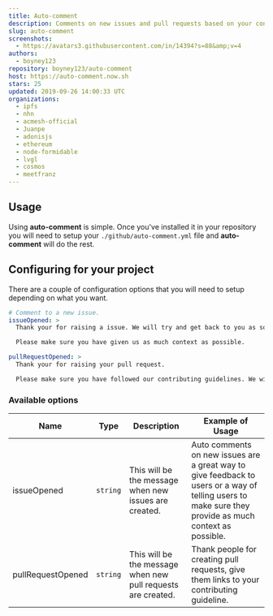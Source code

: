 ```yaml
---
title: Auto-comment
description: Comments on new issues and pull requests based on your configuration.
slug: auto-comment
screenshots:
  - https://avatars3.githubusercontent.com/in/14394?s=88&amp;v=4
authors:
  - boyney123
repository: boyney123/auto-comment
host: https://auto-comment.now.sh
stars: 25
updated: 2019-09-26 14:00:33 UTC
organizations:
  - ipfs
  - nhn
  - acmesh-official
  - Juanpe
  - adonisjs
  - ethereum
  - node-formidable
  - lvgl
  - cosmos
  - meetfranz
---
```



## Usage

Using **auto-comment** is simple. Once you've installed it in your repository you will need to setup your `./github/auto-comment.yml` file and **auto-comment** will do the rest.

## Configuring for your project

There are a couple of configuration options that you will need to setup depending on what you want.

```yml
# Comment to a new issue.
issueOpened: >
  Thank your for raising a issue. We will try and get back to you as soon as possible.

  Please make sure you have given us as much context as possible.

pullRequestOpened: >
  Thank your for raising your pull request.

  Please make sure you have followed our contributing guidelines. We will review it as soon as possible
```

### Available options

| Name              | Type     | Description                                                  | Example of Usage                                                                                                                                       |
| ----------------- | -------- | ------------------------------------------------------------ | ------------------------------------------------------------------------------------------------------------------------------------------------------ |
| issueOpened       | `string` | This will be the message when new issues are created.        | Auto comments on new issues are a great way to give feedback to users or a way of telling users to make sure they provide as much context as possible. |
| pullRequestOpened | `string` | This will be the message when new pull requests are created. | Thank people for creating pull requests, give them links to your contributing guideline.                                                               |
